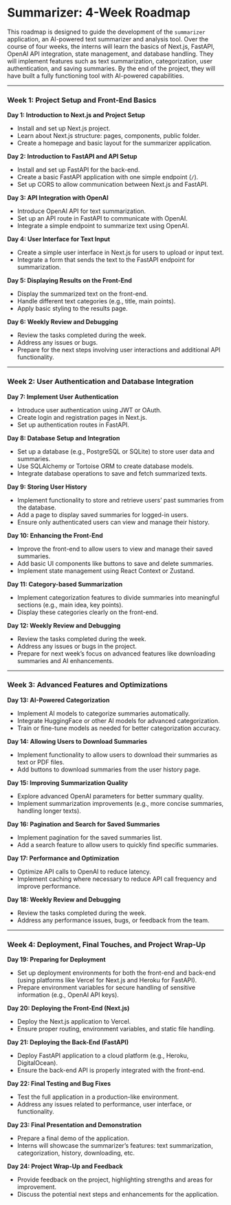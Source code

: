 # **Summarizer: 4-Week Roadmap**

This roadmap is designed to guide the development of the `summarizer` application, an AI-powered text summarizer and analysis tool. Over the course of four weeks, the interns will learn the basics of Next.js, FastAPI, OpenAI API integration, state management, and database handling. They will implement features such as text summarization, categorization, user authentication, and saving summaries. By the end of the project, they will have built a fully functioning tool with AI-powered capabilities.

---

### **Week 1: Project Setup and Front-End Basics**

**Day 1: Introduction to Next.js and Project Setup**

- Install and set up Next.js project.
- Learn about Next.js structure: pages, components, public folder.
- Create a homepage and basic layout for the summarizer application.

**Day 2: Introduction to FastAPI and API Setup**

- Install and set up FastAPI for the back-end.
- Create a basic FastAPI application with one simple endpoint (`/`).
- Set up CORS to allow communication between Next.js and FastAPI.

**Day 3: API Integration with OpenAI**

- Introduce OpenAI API for text summarization.
- Set up an API route in FastAPI to communicate with OpenAI.
- Integrate a simple endpoint to summarize text using OpenAI.

**Day 4: User Interface for Text Input**

- Create a simple user interface in Next.js for users to upload or input text.
- Integrate a form that sends the text to the FastAPI endpoint for summarization.

**Day 5: Displaying Results on the Front-End**

- Display the summarized text on the front-end.
- Handle different text categories (e.g., title, main points).
- Apply basic styling to the results page.

**Day 6: Weekly Review and Debugging**

- Review the tasks completed during the week.
- Address any issues or bugs.
- Prepare for the next steps involving user interactions and additional API functionality.

---

### **Week 2: User Authentication and Database Integration**

**Day 7: Implement User Authentication**

- Introduce user authentication using JWT or OAuth.
- Create login and registration pages in Next.js.
- Set up authentication routes in FastAPI.

**Day 8: Database Setup and Integration**

- Set up a database (e.g., PostgreSQL or SQLite) to store user data and summaries.
- Use SQLAlchemy or Tortoise ORM to create database models.
- Integrate database operations to save and fetch summarized texts.

**Day 9: Storing User History**

- Implement functionality to store and retrieve users’ past summaries from the database.
- Add a page to display saved summaries for logged-in users.
- Ensure only authenticated users can view and manage their history.

**Day 10: Enhancing the Front-End**

- Improve the front-end to allow users to view and manage their saved summaries.
- Add basic UI components like buttons to save and delete summaries.
- Implement state management using React Context or Zustand.

**Day 11: Category-based Summarization**

- Implement categorization features to divide summaries into meaningful sections (e.g., main idea, key points).
- Display these categories clearly on the front-end.

**Day 12: Weekly Review and Debugging**

- Review the tasks completed during the week.
- Address any issues or bugs in the project.
- Prepare for next week’s focus on advanced features like downloading summaries and AI enhancements.

---

### **Week 3: Advanced Features and Optimizations**

**Day 13: AI-Powered Categorization**

- Implement AI models to categorize summaries automatically.
- Integrate HuggingFace or other AI models for advanced categorization.
- Train or fine-tune models as needed for better categorization accuracy.

**Day 14: Allowing Users to Download Summaries**

- Implement functionality to allow users to download their summaries as text or PDF files.
- Add buttons to download summaries from the user history page.

**Day 15: Improving Summarization Quality**

- Explore advanced OpenAI parameters for better summary quality.
- Implement summarization improvements (e.g., more concise summaries, handling longer texts).

**Day 16: Pagination and Search for Saved Summaries**

- Implement pagination for the saved summaries list.
- Add a search feature to allow users to quickly find specific summaries.

**Day 17: Performance and Optimization**

- Optimize API calls to OpenAI to reduce latency.
- Implement caching where necessary to reduce API call frequency and improve performance.

**Day 18: Weekly Review and Debugging**

- Review the tasks completed during the week.
- Address any performance issues, bugs, or feedback from the team.

---

### **Week 4: Deployment, Final Touches, and Project Wrap-Up**

**Day 19: Preparing for Deployment**

- Set up deployment environments for both the front-end and back-end (using platforms like Vercel for Next.js and Heroku for FastAPI).
- Prepare environment variables for secure handling of sensitive information (e.g., OpenAI API keys).

**Day 20: Deploying the Front-End (Next.js)**

- Deploy the Next.js application to Vercel.
- Ensure proper routing, environment variables, and static file handling.

**Day 21: Deploying the Back-End (FastAPI)**

- Deploy FastAPI application to a cloud platform (e.g., Heroku, DigitalOcean).
- Ensure the back-end API is properly integrated with the front-end.

**Day 22: Final Testing and Bug Fixes**

- Test the full application in a production-like environment.
- Address any issues related to performance, user interface, or functionality.

**Day 23: Final Presentation and Demonstration**

- Prepare a final demo of the application.
- Interns will showcase the summarizer’s features: text summarization, categorization, history, downloading, etc.

**Day 24: Project Wrap-Up and Feedback**

- Provide feedback on the project, highlighting strengths and areas for improvement.
- Discuss the potential next steps and enhancements for the application.
